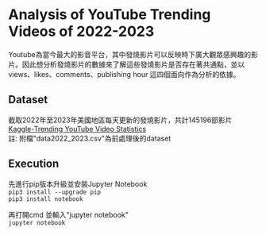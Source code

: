 # Analysis of YouTube Trending Videos of 2022-2023
Youtube為當今最大的影音平台，其中發燒影片可以反映時下廣大觀眾感興趣的影片。因此想分析發燒影片的數據來了解這些發燒影片是否存在著共通點，並以views、likes、comments、publishing hour 這四個面向作為分析的依據。  

## Dataset
截取2022年至2023年美國地區每天更新的發燒影片，共計145196部影片  
[Kaggle-Trending YouTube Video Statistics](https://www.kaggle.com/datasets/datasnaek/youtube-new?select=USvideos.csv)  
註: 附檔"data2022_2023.csv"為前處理後的dataset  

## Execution
先進行pip版本升級並安裝Jupyter Notebook  
  ```pip3 install --upgrade pip```  
  ```pip3 install notebook```


再打開cmd 並輸入"jupyter notebook"  
  ```jupyter notebook```
